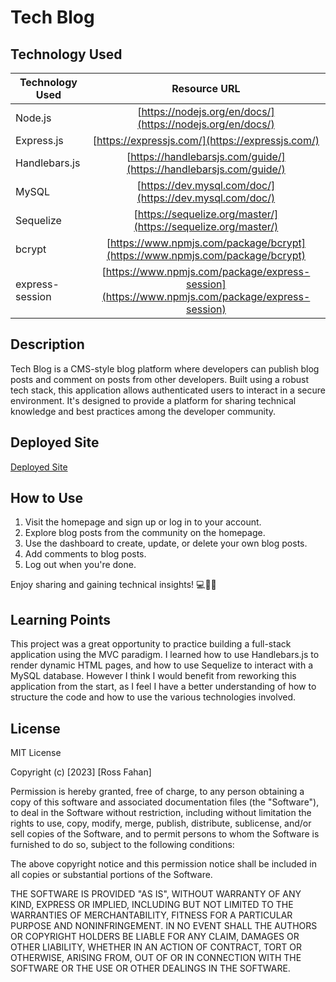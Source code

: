 # Tech Blog

## Technology Used 

| Technology Used         | Resource URL           | 
| ------------- |:-------------:| 
| Node.js    | [https://nodejs.org/en/docs/](https://nodejs.org/en/docs/) | 
| Express.js     | [https://expressjs.com/](https://expressjs.com/)      |   
| Handlebars.js | [https://handlebarsjs.com/guide/](https://handlebarsjs.com/guide/)     |    
| MySQL | [https://dev.mysql.com/doc/](https://dev.mysql.com/doc/)     |  
| Sequelize | [https://sequelize.org/master/](https://sequelize.org/master/)     |  
| bcrypt | [https://www.npmjs.com/package/bcrypt](https://www.npmjs.com/package/bcrypt)     |  
| express-session | [https://www.npmjs.com/package/express-session](https://www.npmjs.com/package/express-session)     |  

## Description 

Tech Blog is a CMS-style blog platform where developers can publish blog posts and comment on posts from other developers. Built using a robust tech stack, this application allows authenticated users to interact in a secure environment. It's designed to provide a platform for sharing technical knowledge and best practices among the developer community.

## Deployed Site

[Deployed Site](https://tech-blod-210a284c9244.herokuapp.com/)


## How to Use

1. Visit the homepage and sign up or log in to your account.
2. Explore blog posts from the community on the homepage.
3. Use the dashboard to create, update, or delete your own blog posts.
4. Add comments to blog posts.
5. Log out when you're done.

Enjoy sharing and gaining technical insights! 💻👩‍💻

## Learning Points

This project was a great opportunity to practice building a full-stack application using the MVC paradigm. I learned how to use Handlebars.js to render dynamic HTML pages, and how to use Sequelize to interact with a MySQL database. However I think I would benefit from reworking this application from the start, as I feel I have a better understanding of how to structure the code and how to use the various technologies involved.

## License

MIT License

Copyright (c) [2023] [Ross Fahan]

Permission is hereby granted, free of charge, to any person obtaining a copy
of this software and associated documentation files (the "Software"), to deal
in the Software without restriction, including without limitation the rights
to use, copy, modify, merge, publish, distribute, sublicense, and/or sell
copies of the Software, and to permit persons to whom the Software is
furnished to do so, subject to the following conditions:

The above copyright notice and this permission notice shall be included in all
copies or substantial portions of the Software.

THE SOFTWARE IS PROVIDED "AS IS", WITHOUT WARRANTY OF ANY KIND, EXPRESS OR
IMPLIED, INCLUDING BUT NOT LIMITED TO THE WARRANTIES OF MERCHANTABILITY,
FITNESS FOR A PARTICULAR PURPOSE AND NONINFRINGEMENT. IN NO EVENT SHALL THE
AUTHORS OR COPYRIGHT HOLDERS BE LIABLE FOR ANY CLAIM, DAMAGES OR OTHER
LIABILITY, WHETHER IN AN ACTION OF CONTRACT, TORT OR OTHERWISE, ARISING FROM,
OUT OF OR IN CONNECTION WITH THE SOFTWARE OR THE USE OR OTHER DEALINGS IN THE
SOFTWARE.